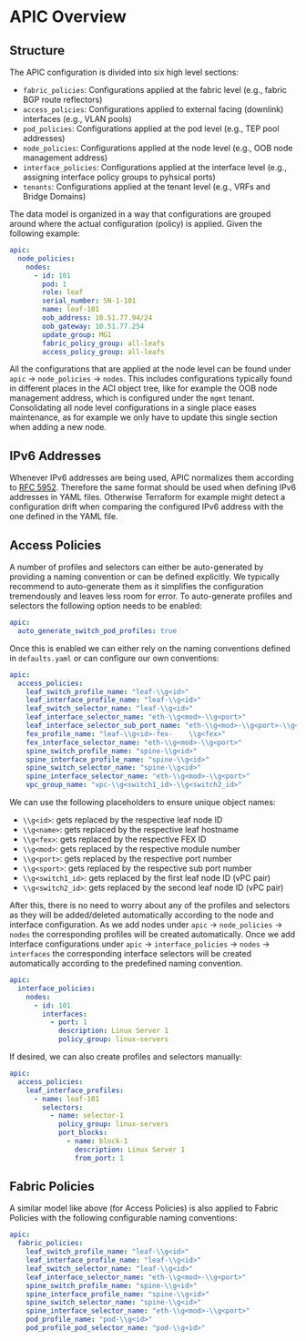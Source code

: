 # APIC Overview

## Structure

The APIC configuration is divided into six high level sections:

- `fabric_policies`: Configurations applied at the fabric level (e.g., fabric BGP route reflectors)
- `access_policies`: Configurations applied to external facing (downlink) interfaces (e.g., VLAN pools)
- `pod_policies`: Configurations applied at the pod level (e.g., TEP pool addresses)
- `node_policies`: Configurations applied at the node level (e.g., OOB node management address)
- `interface_policies`: Configurations applied at the interface level (e.g., assigning interface policy groups to pyhsical ports)
- `tenants`: Configurations applied at the tenant level (e.g., VRFs and Bridge Domains)

The data model is organized in a way that configurations are grouped around where the actual configuration (policy) is applied. Given the following example:

```yaml
apic:
  node_policies:
    nodes:
      - id: 101
        pod: 1
        role: leaf
        serial_number: SN-1-101
        name: leaf-101
        oob_address: 10.51.77.94/24
        oob_gateway: 10.51.77.254
        update_group: MG1
        fabric_policy_group: all-leafs
        access_policy_group: all-leafs
```

All the configurations that are applied at the node level can be found under `apic` -> `node_policies` -> `nodes`. This includes configurations typically found in different places in the ACI object tree, like for example the OOB node management address, which is configured under the `mgmt` tenant. Consolidating all node level configurations in a single place eases maintenance, as for example we only have to update this single section when adding a new node.

## IPv6 Addresses

Whenever IPv6 addresses are being used, APIC normalizes them according to [RFC 5952](https://www.rfc-editor.org/rfc/rfc5952). Therefore the same format should be used when defining IPv6 addresses in YAML files. Otherwise Terraform for example might detect a configuration drift when comparing the configured IPv6 address with the one defined in the YAML file.

## Access Policies

A number of profiles and selectors can either be auto-generated by providing a naming convention or can be defined explicitly. We typically recommend to auto-generate them as it simplifies the configuration tremendously and leaves less room for error. To auto-generate profiles and selectors the following option needs to be enabled:

```yaml
apic:
  auto_generate_switch_pod_profiles: true
```

Once this is enabled we can either rely on the naming conventions defined in `defaults.yaml` or can configure our own conventions:

```yaml
apic:
  access_policies:
    leaf_switch_profile_name: "leaf-\\g<id>"
    leaf_interface_profile_name: "leaf-\\g<id>"
    leaf_switch_selector_name: "leaf-\\g<id>"
    leaf_interface_selector_name: "eth-\\g<mod>-\\g<port>"
    leaf_interface_selector_sub_port_name: "eth-\\g<mod>-\\g<port>-\\g<sport>"
    fex_profile_name: "leaf-\\g<id>-fex-    \\g<fex>"
    fex_interface_selector_name: "eth-\\g<mod>-\\g<port>"
    spine_switch_profile_name: "spine-\\g<id>"
    spine_interface_profile_name: "spine-\\g<id>"
    spine_switch_selector_name: "spine-\\g<id>"
    spine_interface_selector_name: "eth-\\g<mod>-\\g<port>"
    vpc_group_name: "vpc-\\g<switch1_id>-\\g<switch2_id>"
```

We can use the following placeholders to ensure unique object names:

- `\\g<id>`: gets replaced by the respective leaf node ID
- `\\g<name>`: gets replaced by the respective leaf hostname
- `\\g<fex>`: gets replaced by the respective FEX ID
- `\\g<mod>`: gets replaced by the respective module number
- `\\g<port>`: gets replaced by the respective port number
- `\\g<sport>`: gets replaced by the respective sub port number
- `\\g<switch1_id>`: gets replaced by the first leaf node ID (vPC pair)
- `\\g<switch2_id>`: gets replaced by the second leaf node ID (vPC pair)

After this, there is no need to worry about any of the profiles and selectors as they will be added/deleted automatically according to the node and interface configuration. As we add nodes under `apic` -> `node_policies` -> `nodes` the corresponding profiles will be created automatically. Once we add interface configurations under `apic` -> `interface_policies` -> `nodes` -> `interfaces` the corresponding interface selectors will be created automatically according to the predefined naming convention.

```yaml
apic:
  interface_policies:
    nodes:
      - id: 101
        interfaces:
          - port: 1
            description: Linux Server 1
            policy_group: linux-servers
```

If desired, we can also create profiles and selectors manually:

```yaml
apic:
  access_policies:
    leaf_interface_profiles:
      - name: leaf-101
        selectors:
          - name: selector-1
            policy_group: linux-servers
            port_blocks:
              - name: block-1
                description: Linux Server 1
                from_port: 1
```

## Fabric Policies

A similar model like above (for Access Policies) is also applied to Fabric Policies with the following configurable naming conventions:

```yaml
apic:
  fabric_policies:
    leaf_switch_profile_name: "leaf-\\g<id>"
    leaf_interface_profile_name: "leaf-\\g<id>"
    leaf_switch_selector_name: "leaf-\\g<id>"
    leaf_interface_selector_name: "eth-\\g<mod>-\\g<port>"
    spine_switch_profile_name: "spine-\\g<id>"
    spine_interface_profile_name: "spine-\\g<id>"
    spine_switch_selector_name: "spine-\\g<id>"
    spine_interface_selector_name: "eth-\\g<mod>-\\g<port>"
    pod_profile_name: "pod-\\g<id>"
    pod_profile_pod_selector_name: "pod-\\g<id>"
```
